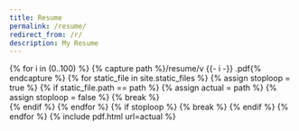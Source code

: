 ```yaml
---
title: Resume
permalink: /resume/
redirect_from: /r/
description: My Resume
---
```

<!-- This script automiticall looks through all my resume versions and displays the most recent -->
{% for i in (0..100) %}
  {% capture path %}/resume/v {{- i -}} .pdf{% endcapture %}
  {% for static_file in site.static_files %}
    {% assign stoploop = true %}
    {% if static_file.path == path %}
      {% assign actual = path %}
      {% assign stoploop = false %}
      {% break %}      
    {% endif %}
  {% endfor %}
  {% if stoploop %}
    {% break %}
  {% endif %}
{% endfor %}
{% include pdf.html url=actual %}
